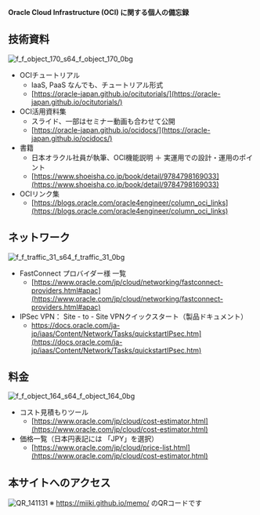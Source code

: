 **Oracle Cloud Infrastructure (OCI) に関する個人の備忘録**

## 技術資料
![f_f_object_170_s64_f_object_170_0bg](https://user-images.githubusercontent.com/30823930/135700029-6407c81c-4be5-43e3-8187-f2fd9357d65f.png) 
- OCIチュートリアル
    - IaaS, PaaS なんでも、チュートリアル形式
    - [https://oracle-japan.github.io/ocitutorials/](https://oracle-japan.github.io/ocitutorials/)
- OCI活用資料集
    - スライド、一部はセミナー動画も合わせて公開
    - [https://oracle-japan.github.io/ocidocs/](https://oracle-japan.github.io/ocidocs/)
- 書籍
    - 日本オラクル社員が執筆、OCI機能説明 ＋ 実運用での設計・運用のポイント
    - [https://www.shoeisha.co.jp/book/detail/9784798169033](https://www.shoeisha.co.jp/book/detail/9784798169033)
- OCIリンク集
    - [https://blogs.oracle.com/oracle4engineer/column_oci_links](https://blogs.oracle.com/oracle4engineer/column_oci_links)

## ネットワーク
![f_f_traffic_31_s64_f_traffic_31_0bg](https://user-images.githubusercontent.com/30823930/135700307-ce932258-02b8-466b-82dc-fa7dd4a341ba.png)
- FastConnect プロバイダー様 一覧
    - [https://www.oracle.com/jp/cloud/networking/fastconnect-providers.html#apac](https://www.oracle.com/jp/cloud/networking/fastconnect-providers.html#apac)
- IPSec VPN： Site - to - Site VPNクイックスタート（製品ドキュメント）
    - https://docs.oracle.com/ja-jp/iaas/Content/Network/Tasks/quickstartIPsec.htm](https://docs.oracle.com/ja-jp/iaas/Content/Network/Tasks/quickstartIPsec.htm)

## 料金 
![f_f_object_164_s64_f_object_164_0bg](https://user-images.githubusercontent.com/30823930/135700092-b3840669-6b66-42b0-8bb6-1af0123e03a8.png)
- コスト見積もりツール
    - [https://www.oracle.com/jp/cloud/cost-estimator.html](https://www.oracle.com/jp/cloud/cost-estimator.html)
- 価格一覧（日本円表記には 「JPY」を選択）
    - [https://www.oracle.com/jp/cloud/price-list.html](https://www.oracle.com/jp/cloud/cost-estimator.html)

## 本サイトへのアクセス
![QR_141131](https://user-images.githubusercontent.com/30823930/135700841-2f1a5940-cb53-456f-8a84-644c76314d9e.png)
※ https://miiki.github.io/memo/ のQRコードです
